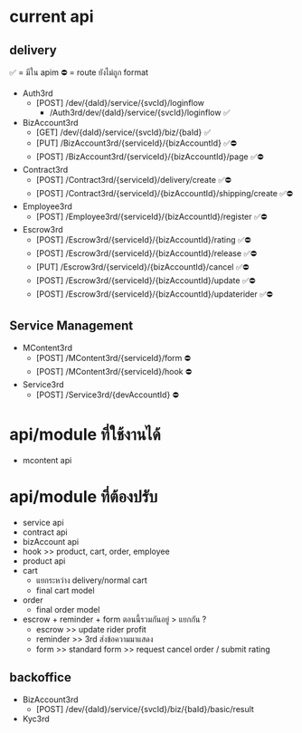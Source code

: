 # current api
## delivery
✅ = มีใน apim
⛔ = route ยังไม่ถูก format
- Auth3rd
    - [POST] /dev/{daId}/service/{svcId}/loginflow
        - /Auth3rd/dev/{daId}/service/{svcId}/loginflow  <!-- register login flow --> ✅
- BizAccount3rd
    - [GET] /dev/{daId}/service/{svcId}/biz/{baId}  <!-- get bizAccount --> ✅
    - [PUT] /BizAccount3rd/{serviceId}/{bizAccountId} <!-- update bizAccount --> ✅⛔
    - [POST] ​/BizAccount3rd​/{serviceId}​/{bizAccountId}​/page <!-- register catalog page --> ✅⛔
- Contract3rd
    - [POST] /Contract3rd/{serviceId}/delivery/create <!-- create delivery contract --> ✅⛔
    - [POST] /Contract3rd/{serviceId}/{bizAccountId}/shipping/create <!-- create shipping contract --> ✅⛔
- Employee3rd
    - [POST] /Employee3rd/{serviceId}/{bizAccountId}/register <!-- register employee --> ✅⛔
- Escrow3rd
    - [POST] ​/Escrow3rd​/{serviceId}​/{bizAccountId}​/rating <!-- submit rating --> ✅⛔
    - [POST] ​/Escrow3rd​/{serviceId}​/{bizAccountId}​/release <!-- release escrow --> ✅⛔
    - [PUT] /Escrow3rd​/{serviceId}​/{bizAccountId}​/cancel <!-- cancel escrow order --> ✅⛔
    - [POST] ​/Escrow3rd​/{serviceId}​/{bizAccountId}​/update <!-- update escrow feed state --> ✅⛔
    - [POST] ​/Escrow3rd​/{serviceId}​/{bizAccountId}​/updaterider <!-- update escrow (update rider) --> ✅⛔
## Service Management
- MContent3rd
    - [POST]​ /MContent3rd/{serviceId}/form <!-- register mcontent --> ⛔
    - [POST]​ /MContent3rd/{serviceId}/hook <!-- register hook --> ⛔
- Service3rd
    - [POST]​ /Service3rd/{devAccountId} <!-- register service --> ⛔


# api/module ที่ใช้งานได้
- mcontent api
# api/module ที่ต้องปรับ
- service api
- contract api
- bizAccount api
- hook >> product, cart, order, employee
- product api
- cart
    - แยกระหว่าง delivery/normal cart
    - final cart model
- order
    - final order model
- escrow + reminder + form ตอนนี้รวมกันอยู่ > แยกกัน ?
    - escrow >> update rider profit
    - reminder >> 3rd ส่งข้อความมาแสดง
    - form >> standard form >> request cancel order / submit rating





## backoffice
- BizAccount3rd
    - [POST] /dev/{daId}/service/{svcId}/biz/{baId}/basic/result
- Kyc3rd
